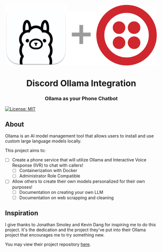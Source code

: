 <div align="center">
    <p><a href="#"><a href="https://ollama.ai/"><img alt="ollama" src="./img/ollama-icon.png" width="200px" /></a><img alt="+" src="./img/grey-plus.png" width="100px" /></a><a href="https://twilio.com/"><img alt="twilio" src="./img/twilio-icon.png" width="200px" /></a></p>
    <h1>Discord Ollama Integration</h1>
    <h3><a href="#"></a>Ollama as your Phone Chatbot</h3>
</div>

[![License: MIT](https://img.shields.io/badge/License-MIT-yellow.svg)](https://opensource.org/licenses/MIT)

## About
Ollama is an AI model management tool that allows users to install and use custom large language models locally.

This project aims to:
* [ ] Create a phone service that will utilize Ollama and Interactive Voice Response (IVR) to chat with callers! 
  * [ ] Containerization with Docker
  * [ ] Administrator Role Compatible
* [ ] Allow others to create their own models personalized for their own purposes!
  * [ ] Documentation on creating your own LLM
  * [ ] Documentation on web scrapping and cleaning

## Inspiration
I give thanks to Jonathan Smoley and Kevin Dang for inspiring me to do this project.
It's the dedication and the project they've put into their Ollama project that encourages me to try something new.

You may view their project repository <a href="https://github.com/kevinthedang/discord-ollama/">here</a>.
